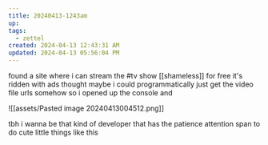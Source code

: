 ```yaml
---
title: 20240413-1243am
up: 
tags:
  - zettel
created: 2024-04-13 12:43:31 AM
updated: 2024-04-13 05:56:04 PM
---
```


found a site where i can stream the #tv show [[shameless]] for free 
it's ridden with ads 
thought maybe i could programmatically just get the video file urls somehow so i opened up the console and 

![[assets/Pasted image 20240413004512.png]]

tbh i wanna be that kind of developer that has the patience attention span to do cute little things like this 